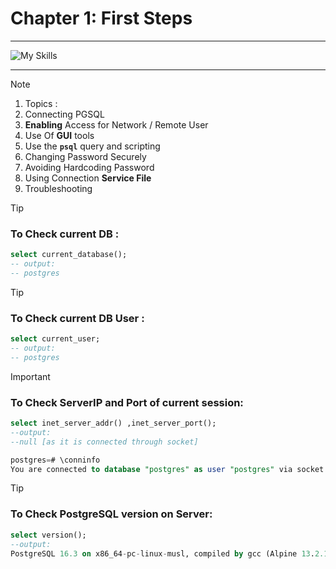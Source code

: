 # Chapter 1: First Steps

---
![My Skills](https://go-skill-icons.vercel.app/api/icons?i=postgres,linux,docker,bash,&perine=6)

---

> [!NOTE]
>
> 1. Topics :
> 1. Connecting PGSQL
> 1. **Enabling** Access for Network / Remote User
> 1. Use Of **GUI** tools
> 1. Use the **`psql`** query and scripting
> 1. Changing Password Securely
> 1. Avoiding Hardcoding Password
> 1. Using Connection **Service File**
> 1. Troubleshooting

>[!TIP]
> ### To Check current DB :
>
>```sql
> select current_database();
> -- output:
> -- postgres
>```

>[!TIP]
> ### To Check current DB User :
>
>```sql
> select current_user;
> -- output:
> -- postgres
>```

>[!IMPORTANT]
> ### To Check ServerIP and Port of current session:
>
>```sql
>select inet_server_addr() ,inet_server_port();
>--output:
>--null [as it is connected through socket]
>```
>
>
>```sql
>postgres=# \conninfo
>You are connected to database "postgres" as user "postgres" via socket in "/tmp" at port "5432".
>```

>[!TIP]
> ### To Check PostgreSQL version on Server:
>
>```sql
>select version();
>--output:
>PostgreSQL 16.3 on x86_64-pc-linux-musl, compiled by gcc (Alpine 13.2.1_git20240309) 13.2.1 20240309, 64-bit
>```

